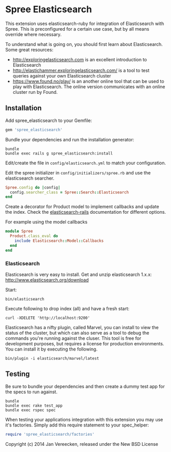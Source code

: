 # Spree Elasticsearch

This extension uses elasticsearch-ruby for integration of Elasticsearch with Spree. This is preconfigured for a certain use case, but by all means override where necessary.

To understand what is going on, you should first learn about Elasticsearch. Some great resources:

* http://exploringelasticsearch.com is an excellent introduction to Elasticsearch
* http://elastichammer.exploringelasticsearch.com/ is a tool to test queries against your own Elasticsearch cluster
* https://www.found.no/play/ is an another online tool that can be used to play with Elasticsearch. The online version communicates with an online cluster run by Found.

## Installation

Add spree_elasticsearch to your Gemfile:

```ruby
gem 'spree_elasticsearch'
```

Bundle your dependencies and run the installation generator:

```shell
bundle
bundle exec rails g spree_elasticsearch:install
```

Edit/create the file in `config/elasticsearch.yml` to match your configuration.

Edit the spree initializer in `config/initializers/spree.rb` and use the elasticsearch searcher.

```ruby
Spree.config do |config|
  config.searcher_class = Spree::Search::Elasticsearch
end
```

Create a decorator for Product model to implement callbacks and update the index. Check the [elasticsearch-rails](https://github.com/elasticsearch/elasticsearch-rails/tree/master/elasticsearch-model#updating-the-documents-in-the-index) documentation for different options.

For example using the model callbacks

```ruby
module Spree
  Product.class_eval do
    include Elasticsearch::Model::Callbacks  
  end
end
```

### Elasticsearch

Elasticsearch is very easy to install. Get and unzip elasticsearch 1.x.x: http://www.elasticsearch.org/download

Start:

```shell
bin/elasticsearch
```

Execute following to drop index (all) and have a fresh start:

```shell
curl -XDELETE 'http://localhost:9200'
```

Elasticsearch has a nifty plugin, called Marvel, you can install to view the status of the cluster, but which can also serve as a tool to debug the commands you're running against the cluser. This tool is free for development purposes, but requires a license for production environments. You can install it by executing the following.

```shell
bin/plugin -i elasticsearch/marvel/latest
```

## Testing

Be sure to bundle your dependencies and then create a dummy test app for the specs to run against.

```shell
bundle
bundle exec rake test_app
bundle exec rspec spec
```

When testing your applications integration with this extension you may use it's factories.
Simply add this require statement to your spec_helper:

```ruby
require 'spree_elasticsearch/factories'
```

Copyright (c) 2014 Jan Vereecken, released under the New BSD License
